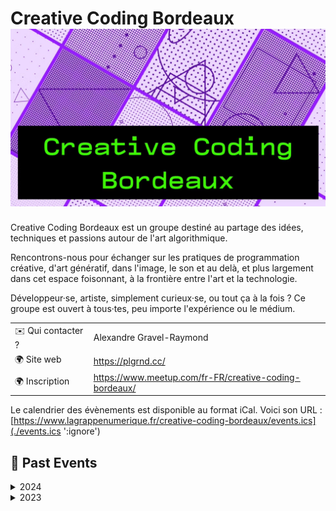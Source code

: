 # Creative Coding Bordeaux ![Logo](./logo-creative-coding-bdx.png ':size=100')
Creative Coding Bordeaux est un groupe destiné au partage des idées, techniques et passions autour de l'art algorithmique.

Rencontrons-nous pour échanger sur les pratiques de programmation créative, d'art génératif, dans l'image, le son et au delà, et plus largement dans cet espace foisonnant, à la frontière entre l'art et la technologie.

Développeur·se, artiste, simplement curieux·se, ou tout ça à la fois ? Ce groupe est ouvert à tous·tes, peu importe l'expérience ou le médium.

|                                |     |
| ------------------------------ | --- |
| ✉️ Qui contacter ?              | Alexandre Gravel-Raymond |
| 🌍 Site web                    | https://plgrnd.cc/ |
| 🌍 Inscription                   | https://www.meetup.com/fr-FR/creative-coding-bordeaux/ |

Le calendrier des évènements est disponible au format iCal.
Voici son URL : [https://www.lagrappenumerique.fr/creative-coding-bordeaux/events.ics](./events.ics ':ignore')

<!-- EVENTS:START -->
## 📆 Past Events

<details>
<summary>2024</summary>

| Date | Event | Location | Link |
|------|--------|----------|------|
| Jeudi 24 octobre 2024 à 19:00 | Atelier livecoding audiovisuel | 20 Rue Saint-François, Bordeaux | https://www.meetup.com/creative-coding-bordeaux/events/303995439/ |
| Jeudi 12 septembre 2024 à 18:30 | Playground #4 - Creative Coding | 20 Rue Saint-François, Bordeaux | https://www.meetup.com/creative-coding-bordeaux/events/302826374/ |
| Jeudi 20 juin 2024 à 19:00 | Atelier livecoding sonore | 20 Rue Saint-François, Bordeaux | https://www.meetup.com/creative-coding-bordeaux/events/301525559/ |
| Jeudi 29 février 2024 à 18:30 | Playground #3 - Creative Coding | 20 Rue Saint-François, Bordeaux | https://www.meetup.com/creative-coding-bordeaux/events/299114631/ |
</details>

<details>
<summary>2023</summary>

| Date | Event | Location | Link |
|------|--------|----------|------|
| Jeudi 30 novembre 2023 à 18:30 | Playground #2 - Creative Coding | 44 Rue Barreyre, Bordeaux | https://www.meetup.com/creative-coding-bordeaux/events/297313242/ |
| Jeudi 14 septembre 2023 à 18:30 | Playground #1 - Creative Coding | 20 Rue Saint-François, Bordeaux | https://www.meetup.com/creative-coding-bordeaux/events/295328666/ |
</details>
<!-- EVENTS:END -->
